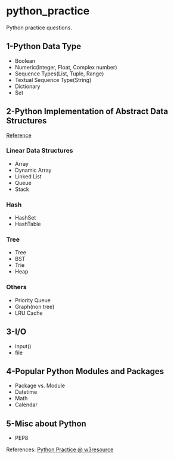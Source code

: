 # python_practice
Python practice questions.

## 1-Python Data Type
-  Boolean
-  Numeric(Integer, Float, Complex number)
-  Sequence Types(List, Tuple, Range)
-  Textual Sequence Type(String)
-  Dictionary
-  Set


## 2-Python Implementation of Abstract Data Structures 
[Reference](https://www.interviewcake.com/data-structures-reference) 
### Linear Data Structures
-  Array
-  Dynamic Array
-  Linked List
-  Queue
-  Stack

### Hash
-  HashSet
-  HashTable

### Tree
-  Tree
-  BST
-  Trie
-  Heap

### Others
-  Priority Queue
-  Graph(non tree)
-  LRU Cache


## 3-I/O
-  input()
-  file


## 4-Popular Python Modules and Packages
-  Package vs. Module
-  Datetime
-  Math
-  Calendar

## 5-Misc about Python
- PEP8


References:
[Python Practice @ w3resource](https://www.w3resource.com/python-exercises/)

